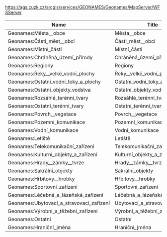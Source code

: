 https://ags.cuzk.cz/arcgis/services/GEONAMES/Geonames/MapServer/WFSServer

|Name|Title|Abstract|
|--|--|--|
|Geonames:Města__obce|Města__obce||
|Geonames:Části_měst__obcí|Části_měst__obcí||
|Geonames:Místní_části|Místní_části||
|Geonames:Chráněná_území_přírody|Chráněná_území_přírody||
|Geonames:Regiony|Regiony||
|Geonames:Řeky__velké_vodní_plochy|Řeky__velké_vodní_plochy||
|Geonames:Ostatní_vodní_toky_a_plochy|Ostatní_vodní_toky_a_plochy||
|Geonames:Ostatní_objekty_vodstva|Ostatní_objekty_vodstva||
|Geonames:Rozsáhlé_terénní_tvary|Rozsáhlé_terénní_tvary||
|Geonames:Ostatní_terénní_tvary|Ostatní_terénní_tvary||
|Geonames:Povrch__vegetace|Povrch__vegetace||
|Geonames:Pozemní_komunikace|Pozemní_komunikace||
|Geonames:Vodní_komunikace|Vodní_komunikace||
|Geonames:Letiště|Letiště||
|Geonames:Telekomunikační_zařízení|Telekomunikační_zařízení||
|Geonames:Kulturní_objekty_a_zařízení|Kulturní_objekty_a_zařízení||
|Geonames:Hrady__zámky__tvrze|Hrady__zámky__tvrze||
|Geonames:Sakrální_objekty|Sakrální_objekty||
|Geonames:Hřbitovy__hrobky|Hřbitovy__hrobky||
|Geonames:Sportovní_zařízení|Sportovní_zařízení||
|Geonames:Léčebná_a_lázeňská_zařízení|Léčebná_a_lázeňská_zařízení||
|Geonames:Ubytovací_a_stravovací_zařízení|Ubytovací_a_stravovací_zařízení||
|Geonames:Výrobní_a_těžební_zařízení|Výrobní_a_těžební_zařízení||
|Geonames:Ostatní|Ostatní||
|Geonames:Hraniční_jména|Hraniční_jména||
